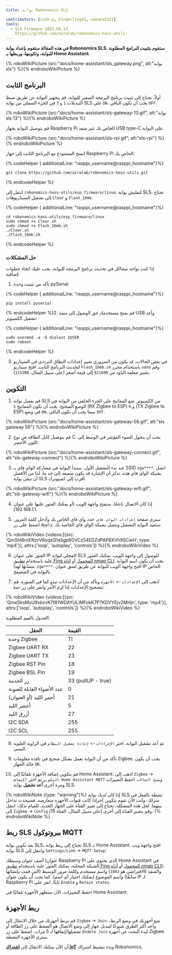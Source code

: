 ```yaml
---
title: بوابة Robonomics SLS

contributors: [LoSk-p, Fingerling42, nakata5321]
tools:
  - SLS Firmware 2022.08.13
    https://github.com/airalab/robonomics-hass-utils
---
```


**في هذه المقالة ستقوم بإعداد بوابة Robonomics SLS. ستقوم بتثبيت البرامج المطلوبة للبوابة، وتكوينها، وربطها بـ Home Assistant.**

{% roboWikiPicture {src:"docs/home-assistant/sls_gateway.png", alt:"بوابة sls"} %}{% endroboWikiPicture %}

## البرنامج الثابت

أولاً، تحتاج إلى تثبيت برنامج البرمجة الصغير للبوابة. قم بتجهيز البوابة عن طريق ضبط التبديلات `1` و `3` في الجزء السفلي من بوابة SLS على `ON`، يجب أن تكون الباقي `OFF`.

{% roboWikiPicture {src:"docs/home-assistant/sls-gateway-13.gif", alt:"بوابة sls 13"} %}{% endroboWikiPicture %}

قم بتوصيل البوابة بجهاز Raspberry Pi الخاص بك عبر منفذ USB type-C على البوابة.

{% roboWikiPicture {src:"docs/home-assistant/sls-rpi.gif", alt:"sls-rpi"} %}{% endroboWikiPicture %}

انسخ المستودع مع البرنامج الثابت إلى جهاز Raspberry Pi الخاص بك:

{% codeHelper { additionalLine: "rasppi_username@rasppi_hostname"}%}

```shell
git clone https://github.com/airalab/robonomics-hass-utils.git
```

{% endcodeHelper %}

انتقل إلى `robonomics-hass-utils/esp_firmware/linux`. لتفليش بوابة SLS، تحتاج إلى تشغيل السيناريوهات `Clear` و `Flash_16mb`.

{% codeHelper { additionalLine: "rasppi_username@rasppi_hostname"}%}

```shell
cd robonomics-hass-utils/esp_firmware/linux
sudo chmod +x Clear.sh
sudo chmod +x Flash_16mb.sh
./Clear.sh
./Flash_16mb.sh
```

{% endcodeHelper %}

### حل المشكلات

إذا كنت تواجه مشاكل في تحديث برنامج البرمجة للبوابة، يجب عليك اتخاذ خطوات إضافية:

1. تأكد من تثبيت وحدة pySerial:

{% codeHelper { additionalLine: "rasppi_username@rasppi_hostname"}%}

```shell
pip install pyserial
```

{% endcodeHelper %}2. قم بمنح مستخدمك حق الوصول إلى منفذ USB وأعد تشغيل الكمبيوتر:

{% codeHelper { additionalLine: "rasppi_username@rasppi_hostname"}%}

```shell
sudo usermod -a -G dialout $USER
sudo reboot
```

{% endcodeHelper %}


3. في بعض الحالات، قد يكون من الضروري تغيير إعدادات النطاق الترددي في السيناريو لتحديث البرنامج الثابت. افتح سيناريو `Flash_16mb.sh` باستخدام محرر `nano` وقم بتغيير معلمة الباود من `921600` إلى قيمة أصغر (على سبيل المثال، `115200`).

## التكوين

1. قم بفصل بوابة SLS من الكمبيوتر. ضع المفاتيح على الجزء الخلفي من البوابة في الوضع الصحيح. يجب أن تكون المفاتيح `5` (RX Zigbee to ESP) و `6` (TX Zigbee to ESP) في وضع `ON`، بينما يجب أن تكون الباقي `OFF`.

{% roboWikiPicture {src:"docs/home-assistant/sls-gateway-56.gif", alt:"sls gateway 56"} %}{% endroboWikiPicture %}

2. قم بتوصيل كابل الطاقة من نوع C. يجب أن يتحول الضوء المؤشر في الوسط إلى اللون الأخضر.

{% roboWikiPicture {src:"docs/home-assistant/sls-gateway-connect.gif", alt:"sls-gateway-connect"} %}{% endroboWikiPicture %}

3. عند بدء التشغيل الأول، ستبدأ البوابة في مشاركة الواي فاي بـ SSID `zgw****`. اتصل بشبكة الواي فاي هذه. تذكر أن الإشارة قد تكون ضعيفة إلى حد ما، لذا من الأفضل أن تبقى بوابة SLS أقرب إلى كمبيوترك.

{% roboWikiPicture {src:"docs/home-assistant/sls-gateway-wifi.gif", alt:"sls-gateway-wifi"} %}{% endroboWikiPicture %}

4. إذا كان الاتصال ناجحًا، ستفتح واجهة الويب (أو يمكنك العثور عليها على عنوان 192.168.1.1).

5. سترى صفحة `إعدادات الواي فاي`. حدد واي فاي الخاص بك وأدخل كلمة المرور. اضغط على زر `Apply`. ستعيد البوابة التشغيل وتتصل بشبكة الواي فاي الخاصة بك.

{% roboWikiVideo {videos:[{src: 'QmSht6roENzrV6oqsQ1a5gp6GVCz54EDZdPAP8XVh9SCwH', type: 'mp4'}], attrs:['loop', 'autoplay', 'controls']} %}{% endroboWikiVideo %}

6. العثور على عنوان IP المحلي لبوابة SLS للوصول إلى واجهة الويب. يمكنك العثور عليه باستخدام [تطبيق Fing المحمول](https://www.fing.com/products) أو [أداة nmap CLI](https://vitux.com/find-devices-connected-to-your-network-with-nmap/). يجب أن يكون اسم البوابة مشابهًا لهذا: `zgw****`. افتح واجهة الويب للبوابة عن طريق لصق عنوان IP الخاص بالبوابة في المتصفح.

7. اذهب إلى `الإعدادات` -> `الأجهزة` وتأكد من أن الإعدادات تبدو كما في الصورة. قم بتصحيح الإعدادات إذا لزم الأمر وانقر على زر `حفظ`:

{% roboWikiVideo {videos:[{src: 'QmeSksMxU9xkvvK7f81WDAYULiMFokK7P7KDVYEjv2MHjn', type: 'mp4'}], attrs:['loop', 'autoplay', 'controls']} %}{% endroboWikiVideo %}

الجدول بالقيم المطلوبة:

| الحقل                   | القيمة             |
|--------------------------|:-------------------|
| وحدة Zigbee             | TI                 |
| Zigbee UART RX           | 22                 |
| Zigbee UART TX           | 23                 |
| Zigbee RST Pin           | 18                 |
| Zigbee BSL Pin           | 19                 |
| زر الخدمة              | 33 (pullUP - true) |
| عدد الأضواء القابلة للعنونة | 0                  |
| أحمر الليد (أو العنوان) | 21                 |
| أخضر الليد              | 5                  |
| أزرق الليد              | 27                 |
| I2C SDA                  | 255                |
| I2C SCL                  | 255                |

8. ثم أعد تشغيل البوابة. اختر `الإجراءات` -> `إعادة تشغيل النظام` في الزاوية العلوية اليمنى.

9. تأكد من أن البوابة تعمل بشكل صحيح في نافذة معلومات Zigbee. يجب أن يكون حالة الجهاز `OK`.

10. قم بتكوين إضافة الأجهزة تلقائيًا إلى Home Assistant. اذهب إلى `Zigbee` -> `التكوين` ثم اختر `اكتشاف Home Assistant MQTT` و`مسح الحالات`. احفظ التغييرات ومرة أخرى **أعد تشغيل** بوابة SLS.

{% roboWikiNote {type: "warning"}%} إذا كان لديك بوابة SLS نشطة بالفعل في منزلك، وأنت الآن تقوم بتكوين آخرإذا كانت قنوات الأجهزة متعارضة، فسيحدث تداخل بينهما. لحل هذه المشكلة، تحتاج إلى تغيير القناة على الجهاز الجديد. للقيام بذلك، انتقل إلى `Zigbee` -> `Config` وقم بتغيير القناة إلى أخرى (على سبيل المثال، القناة 15). {% endroboWikiNote %}

## ربط SLS ببروتوكول MQTT

بعد تكوين بوابة SLS، تحتاج إلى ربط بوابة SLS بـ Home Assistant. افتح واجهة ويب بوابة SLS وانتقل إلى `Settings/Link` -> `MQTT Setup`:

أضف عنوان وسيطك (عنوان Raspberry Pi الذي يحتوي على Home Assistant في الشبكة المحلية، يمكنك العثور عليه باستخدام [تطبيق Fing المحمول](https://www.fing.com/products) أو [أداة nmap CLI](https://vitux.com/find-devices-connected-to-your-network-with-nmap/))، والمنفذ (الافتراضي هو `1883`) واسم مستخدم وكلمة مرور الوسيط (التي قمت بإنشائها سابقًا) واسم الموضوع (يمكنك اختيار أي اسم). كما يجب أن يكون عنوان IP لـ Raspberry Pi ثابتًا. انقر على `Enable` و `Retain states`.

احفظ التغييرات. الآن ستظهر الأجهزة تلقائيًا في Home Assistant.

## ربط الأجهزة

قم بربط أجهزتك من خلال الانتقال إلى `Zigbee` -> `Join`. ضع أجهزتك في وضع الربط، وأحد أكثر الطرق شيوعًا لتبديل جهاز إلى وضع الاتصال هو الضغط على زر الطاقة أو تشغيلها/إيقافها لـ 5 مرات. اضغط على زر `Enable Join` لبدء البحث عن أجهزة Zigbee. سترى الأجهزة النشطة.

آن الآن يمكنك الانتقال إلى [**اشتراك IoT**](/docs/sub-activate) وبدء تنشيط اشتراك Robonomics.